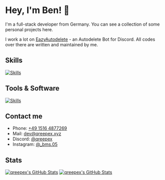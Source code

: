 # Hey, I'm Ben! 👋

I'm a full-stack developer from Germany. You can see a collection of some personal projects here.

I work a lot on [EazyAutodelete](https://github.com/eazyautodelete) - an Autodelete Bot for Discord. All codes over there are written and maintained by me. 

## Skills
[![Skills](https://skillicons.dev/icons?i=ts,nodejs,svelte,go,rust,html,css,sass,js,express,jquery,tailwind,bootstrap,regex&theme=dark)](https://github.com/qreepex)

## Tools & Software
[![Skills](https://skillicons.dev/icons?i=vscode,docker,mongodb,redis,postgres,nginx,cloudflare,discord,github,git,postman,workers,grafana,prometheus&theme=dark)](https://github.com/qreepex)

## Contact me

- Phone: [+49 1516 4877269](tel:004915164877269)
- Mail: [dev@qreepex.xyz](mailto:dev@qreepex.xyz)
- Discord: [@qreepex](https://discord.com/channels/@me/552530299423293441)
- Instagram: [@_bms.05](https://instagram.com/_bms.05) 

## Stats
[![qreepex's GitHub Stats](https://github-stats.qrpx.link/api/top-langs/?username=qreepex&langs_count=5&exclude_repo=discord-manager-bot,first-manager-bot,discord-economy-bot,blaubeerbot,serverblaze-bot,eazyautodelete,candycraft-bot)](https://github.com/qreepex)
[![qreepex's GitHub Stats](https://github-stats.qrpx.link/api?username=qreepex&count_private=true&show_icons=true&include_all_commits=true&hide_border=true)](https://github.com/qreepex)
